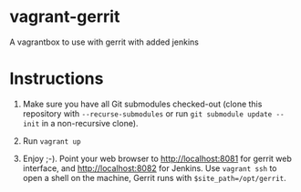 vagrant-gerrit
==============

A vagrantbox to use with gerrit with added jenkins

Instructions
============

1) Make sure you have all Git submodules checked-out (clone this
   repository with `--recurse-submodules` or run `git submodule update
   --init` in a non-recursive clone).

2) Run `vagrant up`

3) Enjoy ;-). Point your web browser to [http://localhost:8081](http://localhost:8081/)
   for gerrit web interface, and [http://localhost:8082](http://localhost:8082) for Jenkins.
   Use `vagrant ssh` to open a shell on the machine,
   Gerrit runs with `$site_path=/opt/gerrit`.

